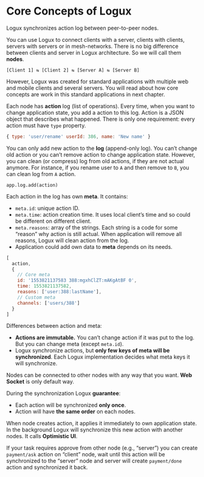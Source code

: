 # Core Concepts of Logux

Logux synchronizes action log between peer-to-peer nodes.

You can use Logux to connect clients with a server, clients with clients,
servers with servers or in mesh-networks. There is no big difference between
clients and server in Logux architecture. So we will call them **nodes**.

```
[Client 1] ⇆ [Client 2] ⇆ [Server A] ⇆ [Server B]
```

However, Logux was created for standard applications with multiple
web and mobile clients and several servers. You will read about how
core concepts are work in this standard applications in next chapter.

Each node has **action** log (list of operations). Every time, when you want
to change application state, you add a action to this log.
Action is a JSON object that describes what happened.
There is only one requirement: every action must have `type` property.

```js
{ type: 'user/rename' userId: 386, name: 'New name' }
```

You can only add new action to the **log** (append-only log).
You can’t change old action or you can’t remove action
to change application state. However, you can clean (or compress) log
from old actions, if they are not actual anymore. For instance, if you rename
user to `A` and then remove to `B`, you can clean log from `A` action.

```
app.log.add(action)
```

Each action in the log has own **meta**. It contains:

* `meta.id`: unique action ID.
* `meta.time`: action creation time. It uses local client’s time
  and so could be different on different client.
* `meta.reasons`: array of the strings. Each string is a code for some “reason”
  why action is still actual. When application will remove all reasons,
  Logux will clean action from the log.
* Application could add own data to **meta** depends on its needs.

```js
[
  action,
  {
    // Core meta
    id: '1553821137583 388:mgxhClZT:mAKgAtBF 0',
    time: 1553821137582,
    reasons: ['user:388:lastName'],
    // Custom meta
    channels: ['users/388']
  }
]
```

Differences between action and meta:

* **Actions are immutable.** You can’t change action if it was put to the log.
  But you can change meta (except `meta.id`).
* Logux synchronize actions, but **only few keys of meta will be synchronized**.
  Each Logux implementation decides what meta keys it will synchronize.

Nodes can be connected to other nodes with any way that you want.
**Web Socket** is only default way.

During the synchronization Logux **guarantee**:

* Each action will be synchronized **only once**.
* Action will have **the same order** on each nodes.

When node creates action, it applies it immediately to own application state.
In the background Logux will synchronize this new action with another nodes.
It calls **Optimistic UI**.

If your task requires approve from other node (e.g., “server”)
you can create `payment/ask` action on “client” node, wait until this action
will be synchronized to the “server” node and server will create
`payment/done` action and synchronized it back.
